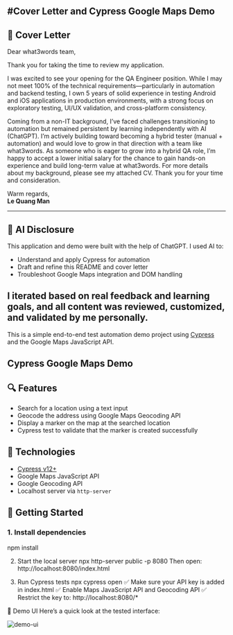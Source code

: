 #Cover Letter and Cypress Google Maps Demo
---

## 📝 Cover Letter

Dear what3words team,

Thank you for taking the time to review my application.

I was excited to see your opening for the QA Engineer position. While I may not meet 100% of the technical requirements—particularly in automation and backend testing, I own 5 years of solid experience in testing Android and iOS applications in production environments, with a strong focus on exploratory testing, UI/UX validation, and cross-platform consistency.

Coming from a non-IT background, I’ve faced challenges transitioning to automation but remained persistent by learning independently with AI (ChatGPT). I’m actively building toward becoming a hybrid tester (manual + automation) and would love to grow in that direction with a team like what3words.
As someone who is eager to grow into a hybrid QA role, I’m happy to accept a lower initial salary for the chance to gain hands-on experience and build long-term value at what3words. For more details about my background, please see my attached CV.
Thank you for your time and consideration.

Warm regards,  
**Le Quang Man**

---

## 🤖 AI Disclosure

This application and demo were built with the help of ChatGPT. I used AI to:

- Understand and apply Cypress for automation
- Draft and refine this README and cover letter
- Troubleshoot Google Maps integration and DOM handling

I iterated based on real feedback and learning goals, and all content was reviewed, customized, and validated by me personally.
---
This is a simple end-to-end test automation demo project using [Cypress](https://www.cypress.io/) and the Google Maps JavaScript API.
## Cypress Google Maps Demo
## 🔍 Features

- Search for a location using a text input
- Geocode the address using Google Maps Geocoding API
- Display a marker on the map at the searched location
- Cypress test to validate that the marker is created successfully

## 🧪 Technologies

- [Cypress v12+](https://docs.cypress.io/)
- Google Maps JavaScript API
- Google Geocoding API
- Localhost server via `http-server`

## 🚀 Getting Started

### 1. Install dependencies

npm install

2. Start the local server
npx http-server public -p 8080
Then open: http://localhost:8080/index.html

3. Run Cypress tests
npx cypress open
✅ Make sure your API key is added in index.html
✅ Enable Maps JavaScript API and Geocoding API
✅ Restrict the key to: http://localhost:8080/*

📸 Demo UI
Here’s a quick look at the tested interface:

![demo-ui](https://github.com/user-attachments/assets/eee9a385-9240-42eb-9fa8-2ef7de849029)
